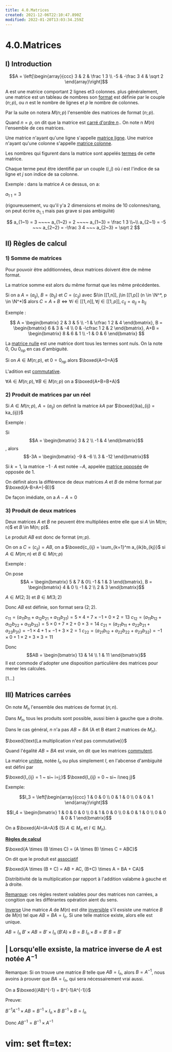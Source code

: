 ```yaml
---
title: 4.0.Matrices
created: 2021-12-06T22:10:47.890Z
modified: 2022-01-20T13:03:34.259Z
---
```


# 4.0.Matrices 

## I) Introduction

$$A = \left[\begin{array}{ccc}
  3 & 2 & \frac 1 3 \\
  -5 & -\frac 3 4 & \sqrt 2
\end{array}\right]$$

A est une matrice comportant 2 lignes et3 colonnes. plus généralement, une matrice est un tableau de nombres son <u>format</u> est définie par le couple $(n; p)$, ou $n$ est le nombre de lignes et $p$ le nombre de colonnes.

Par la suite on notera $M(n; p)$ l'ensemble des matrices de format $(n; p)$.

Quand $n=p$, on dit que la matrice est <u>carré d'ordre $n$</u>.. On note n $M(n)$ l'ensemble de ces matrices.

Une matrice n'ayant qu'une ligne s'appelle <u>matrice ligne</u>.
Une matrice n'ayant qu'une colonne s'appelle <u>matrice colonne</u>.

Les nombres qui figurent dans la matrice sont appelés <u>termes</u> de cette matrice.

Chaque terme peut être identifié par un couple $(i, j)$ où $i$ est l'indice de sa ligne et $j$ son indice de sa colonne.

Exemple : dans la matrice $A$ ce dessus, on a:

$a_{1~1} = 3$

(rigoureusement, vu qu'il y'a 2 dimensions et moins de 10 colonnes/rang, on peut écrire $a_{1,1}$ mais pas grave si pas ambiguïté)

$$
a_{1~1} = 3 ~~~~
a_{1~2} = 2 ~~~~
a_{1~3} = \frac 1 3 \\~\\
a_{2~1} = -5 ~~~
a_{2~2} = -\frac 3 4 ~~~
a_{2~3} = \sqrt 2
$$

## II) Règles de calcul

### 1) Somme de matrices

Pour pouvoir être additionnées, deux matrices doivent être de même format.

La matrice somme est alors du même format que les même précédentes.

Si on a $A=(a_{ij})$, $B=(b_{ij})$ et $C=(c_{ij})$ avec $i\in [[1,n]], j\in [[1,p]] (n \in \N^*, p \in \N^*)$
alors $C = A+B \Leftrightarrow \forall i \in [[1,n]], \forall j \in [[1,p]], c_{ij} = a_{ij}+b_{ij}$

Exemple :

$$
A = \begin{bmatrix}
  2 & 3 & 5 \\
  -1 & \cfrac 1 2 & 4
\end{bmatrix}, 
B = \begin{bmatrix}
  6 & 3 & -4 \\
  0 & -\cfrac 1 2 & 2
\end{bmatrix},
A+B = \begin{bmatrix}
  8 & 6 & 1 \\
  -1 & 0 & 6
\end{bmatrix}
$$

La <u>matrice nulle</u> est une matrice dont tous les termes sont nuls. On la note $0$, Ou $0_{np}$ en cas d'ambiguité.

Si on $A \in M(n; p)$, et $0=0_{np}$ alors $\boxed{A+0=A}$

L'adition est <u>commutative</u>.

$\forall A \in M(n; p), \forall B \in M(n; p)$ on a $\boxed{A+B=B+A}$

### 2) Produit de matrices par un réel

Si $A \in M(n; p)$, $A = (a_{ij})$ on définit la matrice $kA$ par $\boxed{(ka)_{ij} = ka_{ij}}$

Exemple :

Si 
$$A = \begin{bmatrix}
  3 & 2 \\
  -1 & 4
\end{bmatrix}$$
, alors 
$$-3A = \begin{bmatrix}
  -9 & -6 \\
  3 & -12
\end{bmatrix}$$

Si $k=1$, la matrice $-1 \cdot A$ est notée $-A$, appelée <u>matrice opposée</u> de opposée de 1.

On définit alors la différence de deux matrices $A$ et $B$  de même format par $\boxed{A-B=A+(-B)}$

De façon imédiate, on a $A-A=0$

### 3) Produit de deux matrices

Deux matrices $A$ et $B$ ne peuvent être multipliées entre elle que si $A$ \in M(m; n)$ et $B$ \in M(n; p)$.

Le produit $AB$ est donc de format $(m; p)$.

On on a $C=(c_{ij}) = AB$,  on a 
$\boxed{c_{ij} = \sum_{k=1}^m a_{ik}b_{kj}}$
si $A \in M(m; n)$ et $B \in M(n; p)$

Exemple :

On pose 
$$A = \begin{bmatrix}
  5 & 7 & 0\\
  -1 & 1 & 3 
\end{bmatrix}, B = \begin{bmatrix}
  4 & 0 \\
  -1 & 2 \\
  2 & 3
\end{bmatrix}$$

$A \in M(2; 3)$ et $B \in M(3; 2)$

Donc $AB$ est définie, son format sera $(2; 2)$.

$c_{11} = (a_{11}b_{11} + a_{12}b_{21} + a_{13}b_{31}) = 5 \times 4 + 7 \times -1 + 0 \times 2 = 13$
$c_{12} = (a_{11}b_{12} + a_{12}b_{22} + a_{13}b_{32}) = 5 \times 0 + 7 \times 2 + 0 \times 3 = 14$
$c_{21} = (a_{21}b_{11} + a_{22}b_{21} + a_{23}b_{31}) = -1 \times 4 + 1 \times -1 + 3 \times 2 = 1$
$c_{22} = (a_{21}b_{12} + a_{22}b_{22} + a_{23}b_{32}) = -1 \times 0 + 1 \times 2 + 3 \times 3 = 11$

Donc 
$$AB = \begin{bmatrix}
  13 & 14 \\
  1 & 11
\end{bmatrix}$$
Il est commode d'adopter une disposition particulière des matrices pour mener les calcules.

[1...]



## III) Matrices carrées

On note $M_n$ l'ensemble des matrices de format $(n; n)$.

Dans $M_n$, tous les produits sont possible, aussi bien à gauche que a droite.

Dans le cas général, $n$ n'a pas $AB=BA$ (A et B étant 2 matrices de $M_n$).

$\boxed{\text{La multiplication n'est pas commutative}}$

Quand l'égalité $AB=BA$ est vraie, on dit que les matrices <u>commutent</u>.

La matrice <u>unitée</u>, notée $I_n$ ou plus simplement $I$, en l'abcense d'ambiguité est défini par

$\boxed{I_{ij} = 1 ~ si~ i=j;}$
$\boxed{I_{ij} = 0 ~ si~ i\neq j}$

Exemple:

$$I_3 = \left[\begin{array}{ccc}
  1 & 0 & 0 \\
  0 & 1 & 0 \\
  0 & 0 & 1
\end{array}\right]$$

$$I_4 = \begin{bmatrix}
  1 & 0 & 0 & 0 \\
  0 & 1 & 0 & 0 \\
  0 & 0 & 1 & 0 \\
  0 & 0 & 0 & 1
\end{bmatrix}$$

On a $\boxed{AI=IA=A}$ (Si $A \in M_n$ et $I \in M_n$).

<u>**Règles de calcul**</u>

$\boxed{A \times (B \times C) = (A \times B) \times C = ABC}$

On dit que le produit est <u>associatif</u>

$\boxed{A \times (B + C) = AB + AC, (B+C) \times A = BA + CA}$

Distribitivité de la multiplication par rapport à l'addition valabme à gauche et à droite.

<u>Remarque</u>: ces règles restent valables pour des matrices non carrées, a congition que les différantes opération aient du sens.

<u>Inverse</u> Une matrice $A$ de $M(n)$ est dite <u>inversible</u> s'il exsiste une matrice $B$ de $M(n)$ tel que $AB = BA = I_n$. Si une telle matrice existe, alors elle est unique.

$AB = I_n$
$B' \times AB = B' \times I_n$
$(B'A) \times B = B$
$I_n \times B = B'$
$B = B'$

| Lorsqu'elle exsiste, la matrice inverse de $A$ est notée $A^{-1}$
---

Remarque: 
Si on trouve une matrice $B$ telle que $AB = I_n$, alors $B = A^{-1}$, nous avoins à prouver que $BA = I_n$, qui sera nécessairement vrai aussi.

On a $\boxed{(AB)^{-1} = B^{-1}A^{-1}}$

Preuve:

$B^{-1}A^{-1} \times  AB = B^{-1} \times I_n \times B$
$B^{-1} \times B = I_n$

Donc $AB^{-1} = B^{-1} \times A^{-1}$

# vim: set ft=tex:


